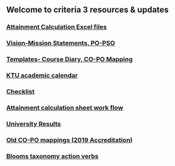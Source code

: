 
## Welcome to criteria 3 resources & updates 

### <a href="excel">Attainment Calculation Excel files</a>

### <a href="vision">Vision-Mission Statements, PO-PSO</a>

### <a href="diary">Templates- Course Diary, CO-PO Mapping</a>

### <a href="calendar">KTU academic calendar</a>

### <a href="checklist">Checklist</a>

### <a href="excel_workflow">Attainment calculation sheet work flow</a>

### <a href="https://drive.google.com/drive/folders/1uARZsoXEnLxKTklku_Y6gZeKB8piTzKb">University Results</a>

### <a href="https://drive.google.com/drive/folders/1MDI4YTt4Bf5jQZLNty2_YjqWsgNRmLOL?usp=sharing">Old CO-PO mappings (2019 Accreditation)</a>

### <a href="blooms">Blooms taxonomy action verbs</a>

